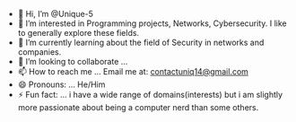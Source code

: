 - 👋 Hi, I’m @Unique-5
- 👀 I’m interested in Programming projects, Networks, Cybersecurity. I like to generally explore these fields.
- 🌱 I’m currently learning about the field of Security in networks and companies.
- 💞️ I’m looking to collaborate ...
- 📫 How to reach me ... Email me at: contactuniq14@gmail.com
- 😄 Pronouns: ... He/Him
- ⚡ Fun fact: ... i have a wide range of domains(interests) but i am slightly more passionate about being a computer nerd than some others.

<!---
Unique-5/Unique-5 is a ✨ special ✨ repository because its `README.md` (this file) appears on your GitHub profile.
You can click the Preview link to take a look at your changes.
--->
